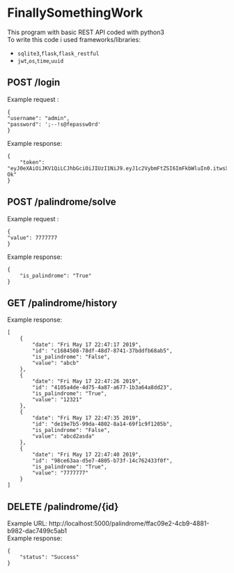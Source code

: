 # FinallySomethingWork
This program with basic REST API coded with  python3  
To write this code i used frameworks/libraries:

* ```sqlite3```,```flask```,```flask_restful```
* ```jwt```,```os```,```time```,```uuid```

## POST /login
Example request :
```
{
"username": "admin",
"password": ';--!s@fepassw0rd'
}
```
Example response:
```
{
    "token": "eyJ0eXAiOiJKV1QiLCJhbGciOiJIUzI1NiJ9.eyJ1c2VybmFtZSI6ImFkbWluIn0.itwsXqRDZxuOT7cSEcusCHoc3yrvhDGUbgu0bFGg-Ok"
}
```
## POST /palindrome/solve
Example request :
```
{
"value": 7777777
}
```
Example response:
```
{
    "is_palindrome": "True"
}
```
## GET /palindrome/history
Example response:  
```
[
    {
        "date": "Fri May 17 22:47:17 2019",
        "id": "c1684508-78df-48d7-8741-37bddfb68ab5",
        "is_palindrome": "False",
        "value": "abcb"
    },
    {
        "date": "Fri May 17 22:47:26 2019",
        "id": "4105a4de-4d75-4a87-a677-1b3a64a8dd23",
        "is_palindrome": "True",
        "value": "12321"
    },
    {
        "date": "Fri May 17 22:47:35 2019",
        "id": "de19e7b5-99da-4802-8a14-69f1c9f1205b",
        "is_palindrome": "False",
        "value": "abcd2asda"
    },
    {
        "date": "Fri May 17 22:47:40 2019",
        "id": "98ce63aa-d5e7-4805-b73f-14c762433f0f",
        "is_palindrome": "True",
        "value": "7777777"
    }
]
```

## DELETE /palindrome/{id}
Example URL: http://localhost:5000/palindrome/ffac09e2-4cb9-4881-b982-dac7499c5ab1  
Example response:
```
{
    "status": "Success"
}
```
